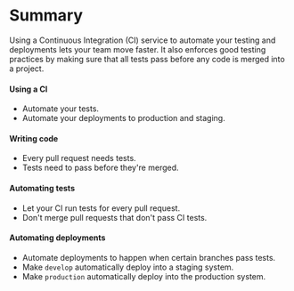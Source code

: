 # Summary

Using a Continuous Integration (CI) service to automate your testing and deployments lets your team move faster. It also enforces good testing practices by making sure that all tests pass before any code is merged into a project.

#### Using a CI

- Automate your tests.
- Automate your deployments to production and staging.

#### Writing code

- Every pull request needs tests.
- Tests need to pass before they're merged.

#### Automating tests

- Let your CI run tests for every pull request.
- Don't merge pull requests that don't pass CI tests.

#### Automating deployments

- Automate deployments to happen when certain branches pass tests.
- Make `develop` automatically deploy into a staging system.
- Make `production` automatically deploy into the production system.
